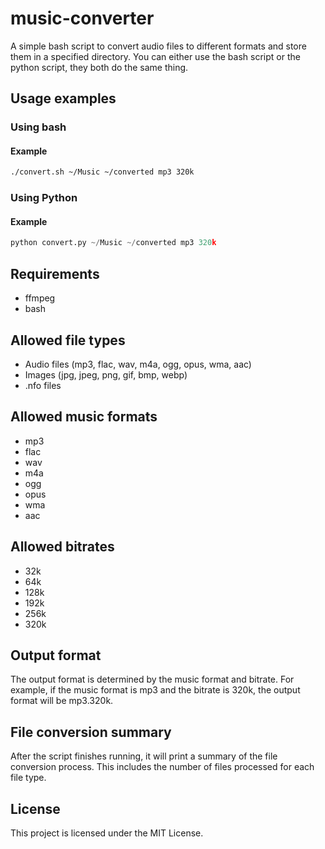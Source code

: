 # music-converter

A simple bash script to convert audio files to different formats and store them in a specified directory.
You can either use the bash script or the python script, they both do the same thing.

## Usage examples

### Using bash
#### Example

```bash
./convert.sh ~/Music ~/converted mp3 320k
```

### Using Python
#### Example

```python
python convert.py ~/Music ~/converted mp3 320k
```


## Requirements

- ffmpeg
- bash

## Allowed file types

- Audio files (mp3, flac, wav, m4a, ogg, opus, wma, aac)
- Images (jpg, jpeg, png, gif, bmp, webp)
- .nfo files

## Allowed music formats

- mp3
- flac
- wav
- m4a
- ogg
- opus
- wma
- aac

## Allowed bitrates

- 32k
- 64k
- 128k
- 192k
- 256k
- 320k

## Output format

The output format is determined by the music format and bitrate. For example, if the music format is mp3 and the bitrate is 320k, the output format will be mp3.320k.

## File conversion summary

After the script finishes running, it will print a summary of the file conversion process. This includes the number of files processed for each file type.

## License

This project is licensed under the MIT License.
